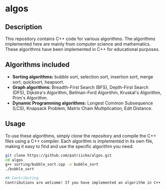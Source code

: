 # algos

## Description

This repository contains C++ code for various algorithms. The algorithms implemented here are mainly from computer science and mathematics. These algorithms have been implemented in C++ for educational purposes.

## Algorithms included

- **Sorting algorithms:** bubble sort, selection sort, insertion sort, merge sort, quicksort, heapsort.
- **Graph algorithms:** Breadth-First Search (BFS), Depth-First Search (DFS), Dijkstra's Algorithm, Bellman-Ford Algorithm, Kruskal's Algorithm, Prim's Algorithm.
- **Dynamic Programming algorithms:** Longest Common Subsequence (LCS), Knapsack Problem, Matrix Chain Multiplication, Edit Distance.

## Usage

To use these algorithms, simply clone the repository and compile the C++ files using a C++ compiler. Each algorithm is implemented in its own file, making it easy to find and use the specific algorithm you need.

```sh
git clone https://github.com/patriicke/algos.git
cd algos
g++ sorting/bubble_sort.cpp -o bubble_sort
./bubble_sort

## Contributing
Contributions are welcome! If you have implemented an algorithm in C++ that is not currently included in this repository, feel free to submit a pull request.
